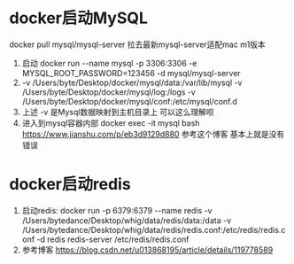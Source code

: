 
# docker启动MySQL
docker pull mysql/mysql-server  拉去最新mysql-server适配mac m1版本
1. 启动 docker run --name mysql -p 3306:3306 -e MYSQL_ROOT_PASSWORD=123456 -d mysql/mysql-server
2. -v /Users/byte/Desktop/docker/mysql/data:/var/lib/mysql  -v /Users/byte/Desktop/docker/mysql/log:/logs   -v /Users/byte/Desktop/docker/mysql/conf:/etc/mysql/conf.d
3. 上述 -v 是Mysql数据映射到主机目录上 可以这么理解呗
2. 进入到mysql容器内部 docker exec -it mysql bash
   https://www.jianshu.com/p/eb3d9129d880  参考这个博客 基本上就是没有错误

# docker启动redis
1. 启动redis: docker run -p 6379:6379 --name redis -v /Users/bytedance/Desktop/whig/data/redis/data:/data -v /Users/bytedance/Desktop/whig/data/redis/redis.conf:/etc/redis/redis.conf -d redis redis-server /etc/redis/redis.conf
2. 参考博客 https://blog.csdn.net/u013868195/article/details/119778589